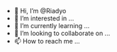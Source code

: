 - 👋 Hi, I’m @Riadyo
- 👀 I’m interested in ...
- 🌱 I’m currently learning ...
- 💞️ I’m looking to collaborate on ...
- 📫 How to reach me ...

<!---
Riadyo/Riadyo is a ✨ special ✨ repository because its `README.md` (this file) appears on your GitHub profile.
You can click the Preview link to take a look at your changes.
--->
